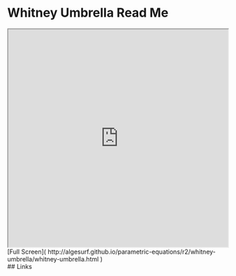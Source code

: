 Whitney Umbrella Read Me
===

<iframe src='http://algesurf.github.io/parametric-equations/r2/whitney-umbrella/whitney-umbrella.html' width=100% height=500px >
There is an `iframe` here. It is not visible when viewed on github.com/algesurf. To view, please see 'Project Links' below.
</iframe>
[Full Screen]( http://algesurf.github.io/parametric-equations/r2/whitney-umbrella/whitney-umbrella.html )
<br>
## Links 
<http://www.3d-meier.de/tut3/Seite22.html>  
